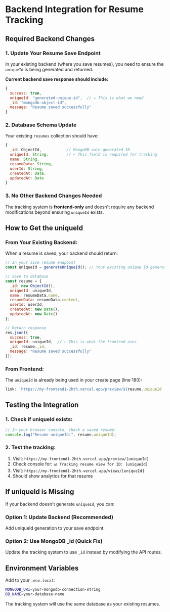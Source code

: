 # Backend Integration for Resume Tracking

## Required Backend Changes

### 1. Update Your Resume Save Endpoint

In your existing backend (where you save resumes), you need to ensure the `uniqueId` is being generated and returned. 

**Current backend save response should include:**
```javascript
{
  success: true,
  uniqueId: "generated-unique-id",  // ← This is what we need
  _id: "mongodb-object-id",
  message: "Resume saved successfully"
}
```

### 2. Database Schema Update

Your existing `resumes` collection should have:
```javascript
{
  _id: ObjectId,           // MongoDB auto-generated ID
  uniqueId: String,        // ← This field is required for tracking
  name: String,
  resumeData: String,
  userId: String,
  createdAt: Date,
  updatedAt: Date
}
```

### 3. No Other Backend Changes Needed

The tracking system is **frontend-only** and doesn't require any backend modifications beyond ensuring `uniqueId` exists.

## How to Get the uniqueId

### From Your Existing Backend:
When a resume is saved, your backend should return:
```javascript
// In your save resume endpoint
const uniqueId = generateUniqueId(); // Your existing unique ID generation

// Save to database
const resume = {
  _id: new ObjectId(),
  uniqueId: uniqueId,
  name: resumeData.name,
  resumeData: resumeData.content,
  userId: userId,
  createdAt: new Date(),
  updatedAt: new Date()
};

// Return response
res.json({
  success: true,
  uniqueId: uniqueId,  // ← This is what the frontend uses
  _id: resume._id,
  message: "Resume saved successfully"
});
```

### From Frontend:
The `uniqueId` is already being used in your create page (line 180):
```javascript
link: `https://my-frontend1-2hth.vercel.app/preview/${resume.uniqueId || resume.id}`
```

## Testing the Integration

### 1. Check if uniqueId exists:
```javascript
// In your browser console, check a saved resume:
console.log("Resume uniqueId:", resume.uniqueId);
```

### 2. Test the tracking:
1. Visit: `https://my-frontend1-2hth.vercel.app/preview/[uniqueId]`
2. Check console for: `📊 Tracking resume view for ID: [uniqueId]`
3. Visit: `https://my-frontend1-2hth.vercel.app/views/[uniqueId]`
4. Should show analytics for that resume

## If uniqueId is Missing

If your backend doesn't generate `uniqueId`, you can:

### Option 1: Update Backend (Recommended)
Add uniqueId generation to your save endpoint.

### Option 2: Use MongoDB _id (Quick Fix)
Update the tracking system to use `_id` instead by modifying the API routes.

## Environment Variables

Add to your `.env.local`:
```bash
MONGODB_URI=your-mongodb-connection-string
DB_NAME=your-database-name
```

The tracking system will use the same database as your existing resumes.

